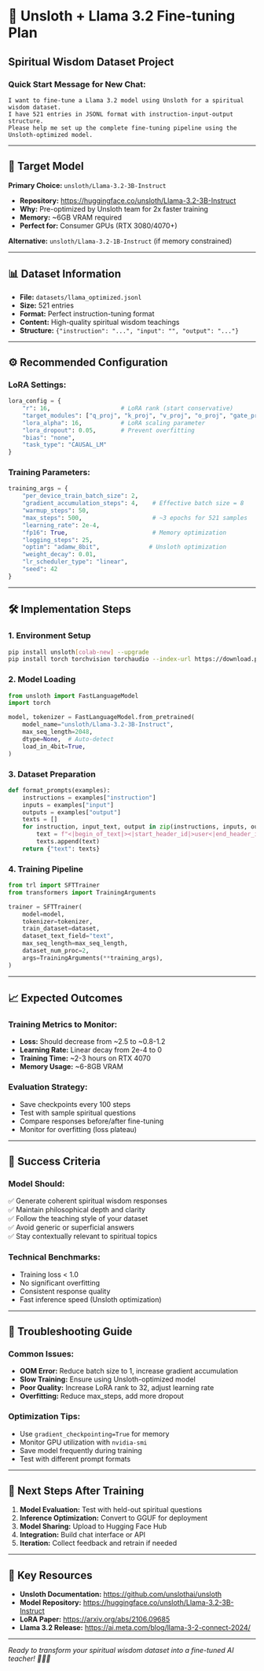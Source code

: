 # 🚀 Unsloth + Llama 3.2 Fine-tuning Plan
## Spiritual Wisdom Dataset Project

### **Quick Start Message for New Chat:**
```
I want to fine-tune a Llama 3.2 model using Unsloth for a spiritual wisdom dataset. 
I have 521 entries in JSONL format with instruction-input-output structure.
Please help me set up the complete fine-tuning pipeline using the Unsloth-optimized model.
```

---

## 🎯 **Target Model**
**Primary Choice:** `unsloth/Llama-3.2-3B-Instruct`
- **Repository:** https://huggingface.co/unsloth/Llama-3.2-3B-Instruct
- **Why:** Pre-optimized by Unsloth team for 2x faster training
- **Memory:** ~6GB VRAM required
- **Perfect for:** Consumer GPUs (RTX 3080/4070+)

**Alternative:** `unsloth/Llama-3.2-1B-Instruct` (if memory constrained)

---

## 📊 **Dataset Information**
- **File:** `datasets/llama_optimized.jsonl`
- **Size:** 521 entries
- **Format:** Perfect instruction-tuning format
- **Content:** High-quality spiritual wisdom teachings
- **Structure:** `{"instruction": "...", "input": "", "output": "..."}`

---

## ⚙️ **Recommended Configuration**

### **LoRA Settings:**
```python
lora_config = {
    "r": 16,                    # LoRA rank (start conservative)
    "target_modules": ["q_proj", "k_proj", "v_proj", "o_proj", "gate_proj", "up_proj", "down_proj"],
    "lora_alpha": 16,           # LoRA scaling parameter
    "lora_dropout": 0.05,       # Prevent overfitting
    "bias": "none",
    "task_type": "CAUSAL_LM"
}
```

### **Training Parameters:**
```python
training_args = {
    "per_device_train_batch_size": 2,
    "gradient_accumulation_steps": 4,    # Effective batch size = 8
    "warmup_steps": 50,
    "max_steps": 500,                    # ~3 epochs for 521 samples
    "learning_rate": 2e-4,
    "fp16": True,                        # Memory optimization
    "logging_steps": 25,
    "optim": "adamw_8bit",              # Unsloth optimization
    "weight_decay": 0.01,
    "lr_scheduler_type": "linear",
    "seed": 42
}
```

---

## 🛠️ **Implementation Steps**

### **1. Environment Setup**
```bash
pip install unsloth[colab-new] --upgrade
pip install torch torchvision torchaudio --index-url https://download.pytorch.org/whl/cu121
```

### **2. Model Loading**
```python
from unsloth import FastLanguageModel
import torch

model, tokenizer = FastLanguageModel.from_pretrained(
    model_name="unsloth/Llama-3.2-3B-Instruct",
    max_seq_length=2048,
    dtype=None,  # Auto-detect
    load_in_4bit=True,
)
```

### **3. Dataset Preparation**
```python
def format_prompts(examples):
    instructions = examples["instruction"]
    inputs = examples["input"]
    outputs = examples["output"]
    texts = []
    for instruction, input_text, output in zip(instructions, inputs, outputs):
        text = f"<|begin_of_text|><|start_header_id|>user<|end_header_id|>\n\n{instruction}<|eot_id|><|start_header_id|>assistant<|end_header_id|>\n\n{output}<|eot_id|>"
        texts.append(text)
    return {"text": texts}
```

### **4. Training Pipeline**
```python
from trl import SFTTrainer
from transformers import TrainingArguments

trainer = SFTTrainer(
    model=model,
    tokenizer=tokenizer,
    train_dataset=dataset,
    dataset_text_field="text",
    max_seq_length=max_seq_length,
    dataset_num_proc=2,
    args=TrainingArguments(**training_args),
)
```

---

## 📈 **Expected Outcomes**

### **Training Metrics to Monitor:**
- **Loss:** Should decrease from ~2.5 to ~0.8-1.2
- **Learning Rate:** Linear decay from 2e-4 to 0
- **Training Time:** ~2-3 hours on RTX 4070
- **Memory Usage:** ~6-8GB VRAM

### **Evaluation Strategy:**
- Save checkpoints every 100 steps
- Test with sample spiritual questions
- Compare responses before/after fine-tuning
- Monitor for overfitting (loss plateau)

---

## 🎯 **Success Criteria**

### **Model Should:**
✅ Generate coherent spiritual wisdom responses  
✅ Maintain philosophical depth and clarity  
✅ Follow the teaching style of your dataset  
✅ Avoid generic or superficial answers  
✅ Stay contextually relevant to spiritual topics  

### **Technical Benchmarks:**
- Training loss < 1.0
- No significant overfitting
- Consistent response quality
- Fast inference speed (Unsloth optimization)

---

## 🚨 **Troubleshooting Guide**

### **Common Issues:**
- **OOM Error:** Reduce batch size to 1, increase gradient accumulation
- **Slow Training:** Ensure using Unsloth-optimized model
- **Poor Quality:** Increase LoRA rank to 32, adjust learning rate
- **Overfitting:** Reduce max_steps, add more dropout

### **Optimization Tips:**
- Use `gradient_checkpointing=True` for memory
- Monitor GPU utilization with `nvidia-smi`
- Save model frequently during training
- Test with different prompt formats

---

## 📝 **Next Steps After Training**

1. **Model Evaluation:** Test with held-out spiritual questions
2. **Inference Optimization:** Convert to GGUF for deployment
3. **Model Sharing:** Upload to Hugging Face Hub
4. **Integration:** Build chat interface or API
5. **Iteration:** Collect feedback and retrain if needed

---

## 🔗 **Key Resources**

- **Unsloth Documentation:** https://github.com/unslothai/unsloth
- **Model Repository:** https://huggingface.co/unsloth/Llama-3.2-3B-Instruct
- **LoRA Paper:** https://arxiv.org/abs/2106.09685
- **Llama 3.2 Release:** https://ai.meta.com/blog/llama-3-2-connect-2024/

---

*Ready to transform your spiritual wisdom dataset into a fine-tuned AI teacher! 🧘‍♂️✨* 